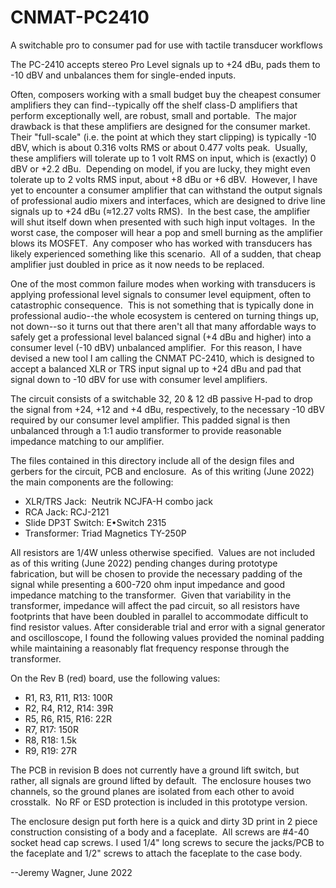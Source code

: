 # CNMAT-PC2410
A switchable pro to consumer pad for use with tactile transducer workflows

The PC-2410 accepts stereo Pro Level signals up to +24 dBu, pads them to -10 dBV and unbalances them for single-ended inputs.  

Often, composers working with a small budget buy the cheapest consumer amplifiers they can find--typically off the shelf class-D amplifiers that perform exceptionally well, are robust, small and portable.  The major drawback is that these amplifiers are designed for the consumer market.  Their "full-scale" (i.e. the point at which they start clipping) is typically -10 dBV, which is about 0.316 volts RMS or about 0.477 volts peak.  Usually, these amplifiers will tolerate up to 1 volt RMS on input, which is (exactly) 0 dBV or +2.2 dBu.  Depending on model, if you are lucky, they might even tolerate up to 2 volts RMS input, about +8 dBu or +6 dBV.  However, I have yet to encounter a consumer amplifier that can withstand the output signals of professional audio mixers and interfaces, which are designed to drive line signals up to +24 dBu (≈12.27 volts RMS).  In the best case, the amplifier will shut itself down when presented with such high input voltages.  In the worst case, the composer will hear a pop and smell burning as the amplifier blows its MOSFET.  Any composer who has worked with transducers has likely experienced something like this scenario.  All of a sudden, that cheap amplifier just doubled in price as it now needs to be replaced.


One of the most common failure modes when working with transducers is applying professional level signals to consumer level equipment, often to catastrophic consequence.  This is not something that is typically done in professional audio--the whole ecosystem is centered on turning things up, not down--so it turns out that there aren't all that many affordable ways to safely get a professional level balanced signal (+4 dBu and higher) into a consumer level (-10 dBV) unbalanced amplifier.  For this reason, I have devised a new tool I am calling the CNMAT PC-2410, which is designed to accept a balanced XLR or TRS input signal up to +24 dBu and pad that signal down to -10 dBV for use with consumer level amplifiers.   


The circuit consists of a switchable 32, 20 & 12 dB passive H-pad to drop the signal from +24, +12 and +4 dBu, respectively, to the necessary -10 dBV required by our consumer level amplifier. This padded signal is then unbalanced through a 1:1 audio transformer to provide reasonable impedance matching to our amplifier.


The files contained in this directory include all of the design files and gerbers for the circuit, PCB and enclosure.  As of this writing (June 2022) the main components are the following:


* XLR/TRS Jack:  Neutrik NCJFA-H combo jack
* RCA Jack: RCJ-2121
* Slide DP3T Switch: E•Switch 2315
* Transformer: Triad Magnetics TY-250P


All resistors are 1/4W unless otherwise specified.  Values are not included as of this writing (June 2022) pending changes during prototype fabrication, but will be chosen to provide the necessary padding of the signal while presenting a 600-720 ohm input impedance and good impedance matching to the transformer.  Given that variability in the transformer, impedance will affect the pad circuit, so all resistors have footprints that have been doubled in parallel to accommodate difficult to find resistor values. After considerable trial and error with a signal generator and oscilloscope, I found the following values provided the nominal padding while maintaining a reasonably flat frequency response through the transformer.

On the Rev B (red) board, use the following values:
- R1, R3, R11, R13: 100R
- R2, R4, R12, R14: 39R
- R5, R6, R15, R16: 22R
- R7, R17: 150R
- R8, R18: 1.5k
- R9, R19: 27R


The PCB in revision B does not currently have a ground lift switch, but rather, all signals are ground lifted by default.  The enclosure houses two channels, so the ground planes are isolated from each other to avoid crosstalk.  No RF or ESD protection is included in this prototype version.


The enclosure design put forth here is a quick and dirty 3D print in 2 piece construction consisting of a body and a faceplate.  All screws are #4-40 socket head cap screws.  I used 1/4" long screws to secure the jacks/PCB to the faceplate and 1/2" screws to attach the faceplate to the case body.


--Jeremy Wagner, June 2022
